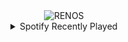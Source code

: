 <div align="center">
<picture>
    <source media="(prefers-color-scheme: dark)" srcset="https://i.ibb.co/nvBvMk0/output-gif.gif">
    <source media="(prefers-color-scheme: light)" srcset="https://i.ibb.co/nvBvMk0/output-gif.gif">
    <img alt="RENOS" src="https://i.ibb.co/nvBvMk0/output-gif.gif">
</picture>
<details>
<summary>Spotify Recently Played</summary>
<img src="https://spotify-recently-played-readme.vercel.app/api?user=31d6d6zerc5ct6kck32na2ozsqf4&unique=1&width=400" alt="Spotify" />
</details>
</div>

<!-- Image deletion URL: https://ibb.co/XgDgxJ4/f457af435b296fe359a164b40e0169aa -->